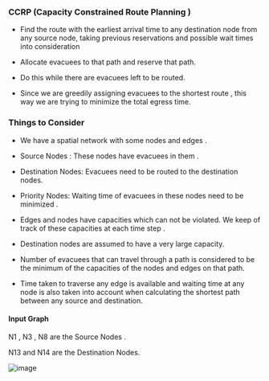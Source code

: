 ### CCRP (Capacity Constrained Route Planning )

  - Find the route with the earliest arrival time to any destination node from any source node, taking previous reservations and possible wait times into consideration

  - Allocate evacuees to that path and reserve that path.

  - Do this while there are evacuees left to be routed.

  - Since we are greedily assigning evacuees to the shortest route , this way we are trying to minimize the total egress time.

### Things to Consider 

  - We have a spatial network with some nodes and edges .

  - Source Nodes : These nodes have evacuees in them .

  - Destination Nodes: Evacuees need to be routed to the destination nodes. 

  - Priority Nodes: Waiting time of evacuees in these nodes need to be minimized .

  - Edges and nodes have capacities which can not be violated. We keep of track of these capacities at each time step . 
  
  - Destination nodes are assumed to have a very large capacity.

  - Number of evacuees that can travel through a path is considered to be the minimum of the capacities of the nodes and edges on that path.

  - Time taken to traverse any edge is available and waiting time at any node is also taken into account when calculating the shortest path between any source and destination.


#### Input Graph 

N1 , N3 , N8 are the Source Nodes .

N13 and N14 are the Destination Nodes.

![image](https://user-images.githubusercontent.com/23136178/131255201-2df0ff55-d4b6-4c10-a175-6531c1a5415e.png)

